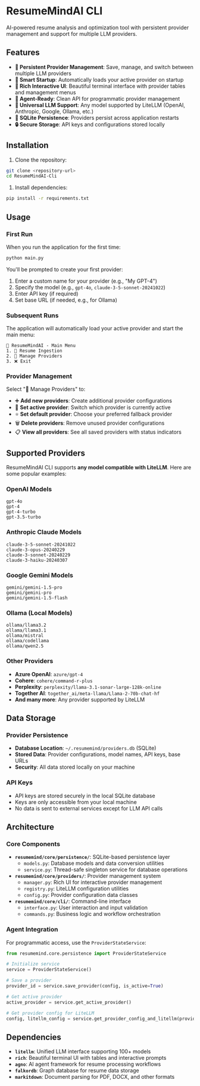 # ResumeMindAI CLI

AI-powered resume analysis and optimization tool with persistent provider management and support for multiple LLM providers.

## Features

- **🔄 Persistent Provider Management**: Save, manage, and switch between multiple LLM providers
- **🚀 Smart Startup**: Automatically loads your active provider on startup
- **🎨 Rich Interactive UI**: Beautiful terminal interface with provider tables and management menus
- **🤖 Agent-Ready**: Clean API for programmatic provider management
- **🔧 Universal LLM Support**: Any model supported by LiteLLM (OpenAI, Anthropic, Google, Ollama, etc.)
- **💾 SQLite Persistence**: Providers persist across application restarts
- **🔒 Secure Storage**: API keys and configurations stored locally

## Installation

1. Clone the repository:

```bash
git clone <repository-url>
cd ResumeMindAI-Cli
```

1. Install dependencies:

```bash
pip install -r requirements.txt
```

## Usage

### First Run

When you run the application for the first time:

```bash
python main.py
```

You'll be prompted to create your first provider:

1. Enter a custom name for your provider (e.g., "My GPT-4")
2. Specify the model (e.g., `gpt-4o`, `claude-3-5-sonnet-20241022`)
3. Enter API key (if required)
4. Set base URL (if needed, e.g., for Ollama)

### Subsequent Runs

The application will automatically load your active provider and start the main menu:

```text
🎯 ResumeMindAI - Main Menu
1. 📄 Resume Ingestion
2. 🤖 Manage Providers  
3. ❌ Exit
```

### Provider Management

Select "🤖 Manage Providers" to:

- ➕ **Add new providers**: Create additional provider configurations
- 🎯 **Set active provider**: Switch which provider is currently active
- ⭐ **Set default provider**: Choose your preferred fallback provider
- 🗑️ **Delete providers**: Remove unused provider configurations
- 📋 **View all providers**: See all saved providers with status indicators

## Supported Providers

ResumeMindAI CLI supports **any model compatible with LiteLLM**. Here are some popular examples:

### OpenAI Models

```text
gpt-4o
gpt-4
gpt-4-turbo
gpt-3.5-turbo
```

### Anthropic Claude Models

```text
claude-3-5-sonnet-20241022
claude-3-opus-20240229
claude-3-sonnet-20240229
claude-3-haiku-20240307
```

### Google Gemini Models

```text
gemini/gemini-1.5-pro
gemini/gemini-pro
gemini/gemini-1.5-flash
```

### Ollama (Local Models)

```text
ollama/llama3.2
ollama/llama3.1
ollama/mistral
ollama/codellama
ollama/qwen2.5
```

### Other Providers

- **Azure OpenAI**: `azure/gpt-4`
- **Cohere**: `cohere/command-r-plus`
- **Perplexity**: `perplexity/llama-3.1-sonar-large-128k-online`
- **Together AI**: `together_ai/meta-llama/Llama-2-70b-chat-hf`
- **And many more**: Any provider supported by LiteLLM

## Data Storage

### Provider Persistence

- **Database Location**: `~/.resumemind/providers.db` (SQLite)
- **Stored Data**: Provider configurations, model names, API keys, base URLs
- **Security**: All data stored locally on your machine

### API Keys

- API keys are stored securely in the local SQLite database
- Keys are only accessible from your local machine
- No data is sent to external services except for LLM API calls

## Architecture

### Core Components

- **`resumemind/core/persistence/`**: SQLite-based persistence layer
  - `models.py`: Database models and data conversion utilities
  - `service.py`: Thread-safe singleton service for database operations
- **`resumemind/core/providers/`**: Provider management system
  - `manager.py`: Rich UI for interactive provider management
  - `registry.py`: LiteLLM configuration utilities
  - `config.py`: Provider configuration data classes
- **`resumemind/core/cli/`**: Command-line interface
  - `interface.py`: User interaction and input validation
  - `commands.py`: Business logic and workflow orchestration

### Agent Integration

For programmatic access, use the `ProviderStateService`:

```python
from resumemind.core.persistence import ProviderStateService

# Initialize service
service = ProviderStateService()

# Save a provider
provider_id = service.save_provider(config, is_active=True)

# Get active provider
active_provider = service.get_active_provider()

# Get provider config for LiteLLM
config, litellm_config = service.get_provider_config_and_litellm(provider_id)
```

## Dependencies

- **`litellm`**: Unified LLM interface supporting 100+ models
- **`rich`**: Beautiful terminal UI with tables and interactive prompts
- **`agno`**: AI agent framework for resume processing workflows
- **`falkordb`**: Graph database for resume data storage
- **`markitdown`**: Document parsing for PDF, DOCX, and other formats
